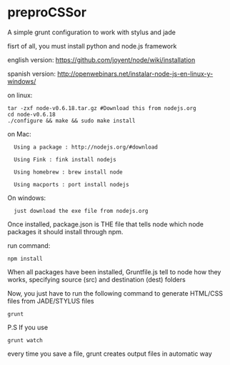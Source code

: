 preproCSSor
=============

A simple grunt configuration to work with stylus and jade

fisrt of all, you must install python and node.js framework

english version: https://github.com/joyent/node/wiki/installation

spanish version: http://openwebinars.net/instalar-node-js-en-linux-y-windows/

on linux:
```
tar -zxf node-v0.6.18.tar.gz #Download this from nodejs.org
cd node-v0.6.18
./configure && make && sudo make install
```

on Mac:
```
  Using a package : http://nodejs.org/#download

  Using Fink : fink install nodejs

  Using homebrew : brew install node

  Using macports : port install nodejs  
```
On windows:
```
  just download the exe file from nodejs.org
```
Once installed, package.json is THE file that tells node which node packages it should install through npm.

run command:
```
npm install
```

When all packages have been installed, Gruntfile.js tell to node how they works, specifying source (src) and destination (dest) folders

Now, you just have to run the following command to generate HTML/CSS files from JADE/STYLUS files
```
grunt
```

P.S If you use
```
grunt watch
```
every time you save a file, grunt creates output files in automatic way

